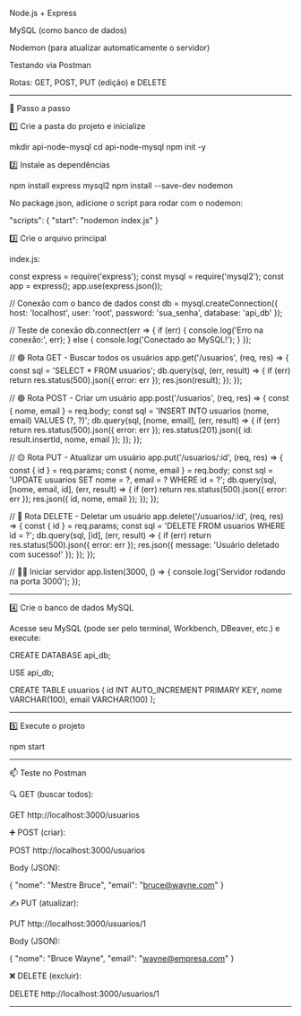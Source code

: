 
Node.js + Express

MySQL (como banco de dados)

Nodemon (para atualizar automaticamente o servidor)

Testando via Postman

Rotas: GET, POST, PUT (edição) e DELETE



---

🚀 Passo a passo

1️⃣ Crie a pasta do projeto e inicialize

mkdir api-node-mysql
cd api-node-mysql
npm init -y

2️⃣ Instale as dependências

npm install express mysql2
npm install --save-dev nodemon

No package.json, adicione o script para rodar com o nodemon:

"scripts": {
  "start": "nodemon index.js"
}

3️⃣ Crie o arquivo principal

index.js:

const express = require('express');
const mysql = require('mysql2');
const app = express();
app.use(express.json());

// Conexão com o banco de dados
const db = mysql.createConnection({
    host: 'localhost',
    user: 'root',
    password: 'sua_senha',
    database: 'api_db'
});

// Teste de conexão
db.connect(err => {
    if (err) {
        console.log('Erro na conexão:', err);
    } else {
        console.log('Conectado ao MySQL!');
    }
});

// 🟢 Rota GET - Buscar todos os usuários
app.get('/usuarios', (req, res) => {
    const sql = 'SELECT * FROM usuarios';
    db.query(sql, (err, result) => {
        if (err) return res.status(500).json({ error: err });
        res.json(result);
    });
});

// 🟣 Rota POST - Criar um usuário
app.post('/usuarios', (req, res) => {
    const { nome, email } = req.body;
    const sql = 'INSERT INTO usuarios (nome, email) VALUES (?, ?)';
    db.query(sql, [nome, email], (err, result) => {
        if (err) return res.status(500).json({ error: err });
        res.status(201).json({ id: result.insertId, nome, email });
    });
});

// 🟡 Rota PUT - Atualizar um usuário
app.put('/usuarios/:id', (req, res) => {
    const { id } = req.params;
    const { nome, email } = req.body;
    const sql = 'UPDATE usuarios SET nome = ?, email = ? WHERE id = ?';
    db.query(sql, [nome, email, id], (err, result) => {
        if (err) return res.status(500).json({ error: err });
        res.json({ id, nome, email });
    });
});

// 🔴 Rota DELETE - Deletar um usuário
app.delete('/usuarios/:id', (req, res) => {
    const { id } = req.params;
    const sql = 'DELETE FROM usuarios WHERE id = ?';
    db.query(sql, [id], (err, result) => {
        if (err) return res.status(500).json({ error: err });
        res.json({ message: 'Usuário deletado com sucesso!' });
    });
});

// 🏃‍♂️ Iniciar servidor
app.listen(3000, () => {
    console.log('Servidor rodando na porta 3000');
});


---

4️⃣ Crie o banco de dados MySQL

Acesse seu MySQL (pode ser pelo terminal, Workbench, DBeaver, etc.) e execute:

CREATE DATABASE api_db;

USE api_db;

CREATE TABLE usuarios (
    id INT AUTO_INCREMENT PRIMARY KEY,
    nome VARCHAR(100),
    email VARCHAR(100)
);


---

5️⃣ Execute o projeto

npm start


---

📫 Teste no Postman

🔍 GET (buscar todos):

GET http://localhost:3000/usuarios


➕ POST (criar):

POST http://localhost:3000/usuarios

Body (JSON):


{
  "nome": "Mestre Bruce",
  "email": "bruce@wayne.com"
}

✍️ PUT (atualizar):

PUT http://localhost:3000/usuarios/1

Body (JSON):


{
  "nome": "Bruce Wayne",
  "email": "wayne@empresa.com"
}

❌ DELETE (excluir):

DELETE http://localhost:3000/usuarios/1



---



